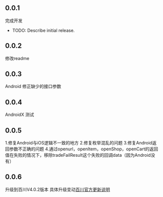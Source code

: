 <!--
 * @Description: 
 * @Author: wuxing
 * @Date: 2019-09-10 22:10:49
 * @LastEditors: wuxing
 * @LastEditTime: 2019-09-18 21:18:21
 -->
## 0.0.1
完成开发
* TODO: Describe initial release.
## 0.0.2
修改readme
## 0.0.3
Android 修正缺少的接口参数

## 0.0.4

AndroidX 测试

## 0.0.5
1.修复Android与iOS逻辑不一致的地方
2.修复枚举混乱的问题
3.修复Android返回参数不正确的问题
4.通过openurl，openItem，openShop，openCart的返回值在失败的情况下，移除tradeFailResult这个失败的回调data（因为Android没有）

## 0.0.6
升级到百川V4.0.2版本
具体升级变动[百川官方更新说明](https://baichuan.taobao.com/docs/doc.htm?spm=a3c0d.7629140.0.0.749bbe48KRlbQC&treeId=129&articleId=106383&docType=1#s1)
